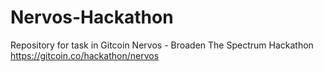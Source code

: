 # Nervos-Hackathon
Repository for task in Gitcoin Nervos - Broaden The Spectrum Hackathon
https://gitcoin.co/hackathon/nervos
